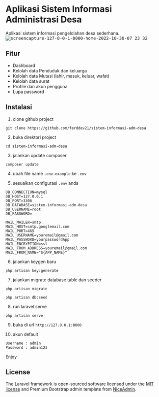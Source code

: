 # Aplikasi Sistem Informasi Administrasi Desa
Aplikasi sistem informasi pengelolahan desa sederhana.
<br>
<kbd>
![screencapture-127-0-0-1-8000-home-2022-10-30-07_23_32](https://user-images.githubusercontent.com/63504249/198857316-36df2330-92e9-4ae3-91c6-6f9df3ebd89f.png)
</kbd>

## Fitur
- Dashboard
- Kelolah data Penduduk dan keluarga
- Kelolah data Mutasi (lahir, masuk, keluar, wafat)
- Kelolah data surat
- Profile dan akun pengguna
- Lupa password
## Instalasi

1. clone github project

```console
git clone https://github.com/ferddev21/sistem-informasi-adm-desa
```

2. buka direktori project

```console
cd sistem-informasi-adm-desa
```

3. jalankan update composer

```console
composer update
```

4. ubah file name `.env.example` ke `.env` 

5. sesuaikan configurasi `.env` anda
```console
DB_CONNECTION=mysql
DB_HOST=127.0.0.1
DB_PORT=3306
DB_DATABASE=sistem-informasi-adm-desa
DB_USERNAME=root
DB_PASSWORD=

MAIL_MAILER=smtp
MAIL_HOST=smtp.googlemail.com
MAIL_PORT=465
MAIL_USERNAME=youremail@gmail.com
MAIL_PASSWORD=yourpasswordApp
MAIL_ENCRYPTION=ssl
MAIL_FROM_ADDRESS=youremail@gmail.com
MAIL_FROM_NAME="${APP_NAME}"

```


6. jalankan keygen baru

```console
php artisan key:generate
```

7. jalankan migrate database table dan seeder

```console
php artisan migrate
```

```console
php artisan db:seed
```

8. run laravel serve

```console
php artisan serve
```

9. buka di url `http://127.0.0.1:8000`

10. akun default 
```console
Username : admin
Password : admin123
```

Enjoy



## License

The Laravel framework is open-sourced software licensed under the [MIT license](https://opensource.org/licenses/MIT) and Premium Bootstrap admin template from [NiceAdmin](https://bootstrapmade.com/nice-admin-bootstrap-admin-html-template/).
